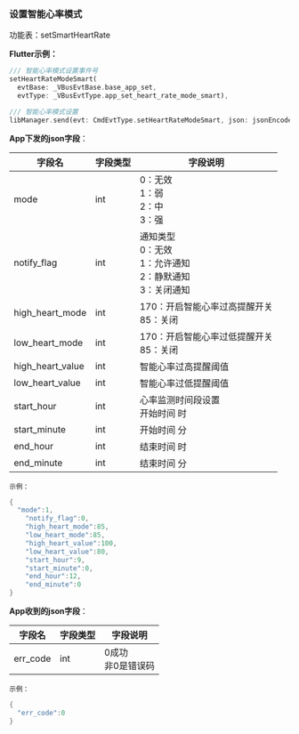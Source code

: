 ### 设置智能心率模式


功能表：setSmartHeartRate

**Flutter示例：**

```dart
/// 智能心率模式设置事件号
setHeartRateModeSmart(
  evtBase: _VBusEvtBase.base_app_set,
  evtType: _VBusEvtType.app_set_heart_rate_mode_smart),

/// 智能心率模式设置
libManager.send(evt: CmdEvtType.setHeartRateModeSmart, json: jsonEncode(json));
```



**App下发的json字段**：

| 字段名           | 字段类型 | 字段说明                                                     |
| ---------------- | -------- | ------------------------------------------------------------ |
| mode             | int      | 0：无效<br />1：弱<br />2：中<br />3：强                     |
| notify_flag      | int      | 通知类型 <br />0：无效 <br />1：允许通知<br />2：静默通知<br />3：关闭通知 |
| high_heart_mode  | int      | 170：开启智能心率过高提醒开关<br />85：关闭               |
| low_heart_mode   | int      | 170：开启智能心率过低提醒开关<br />85：关闭               |
| high_heart_value | int      | 智能心率过高提醒阈值                                         |
| low_heart_value  | int      | 智能心率过低提醒阈值                                         |
| start_hour       | int      | 心率监测时间段设置<br />开始时间 时                          |
| start_minute     | int      | 开始时间 分                                                  |
| end_hour         | int      | 结束时间 时                                                  |
| end_minute       | int      | 结束时间 分                                                  |

`示例：`

```c
{
  "mode":1,
    "notify_flag":0,
    "high_heart_mode":85,
    "low_heart_mode":85,
    "high_heart_value":100,
    "low_heart_value":80,
    "start_hour":9,
    "start_minute":0,
    "end_hour":12,
    "end_minute":0
}
```



**App收到的json字段**：

| 字段名   | 字段类型 | 字段说明               |
| -------- | -------- | ---------------------- |
| err_code | int      | 0成功<br />非0是错误码 |

`示例：`
```c
{
  "err_code":0
}
```